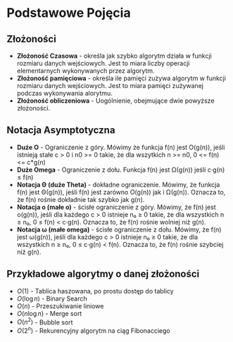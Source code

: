 
# Podstawowe Pojęcia

## Złożoności
- **Złożoność Czasowa** - określa jak szybko algorytm działa w funkcji rozmiaru danych wejściowych. Jest to miara liczby operacji elementarnych wykonywanych przez algorytm.
- **Złożoność pamięciowa** - określa ile pamięci zużywa algorytm w funkcji rozmiaru danych wejściowych. Jest to miara pamięci zużywanej podczas wykonywania alorytmu.
- **Złożoność obliczeniowa** - Uogólnienie, obejmujące dwie powyższe złożoności.

## Notacja Asymptotyczna 

- **Duże O** - Ograniczenie z góry. Mówimy że funkcja f(n) jest O(g(n)), jeśli istnieją stałe c > 0 i n0 >= 0 takie, że dla wszytkich n >= n0, 0 <= f(n) <= c*g(n)
- **Duże Omega** - Ograniczenie z dołu. Funkcja f(n) jest Ω(g(n)) jeśli c·g(n) ≤ f(n)
- **Notacja Θ (duże Theta)** - dokładne ograniczenie. Mówimy, że funkcja f(n) jest Θ(g(n)), jeśli f(n) jest zarówno O(g(n)) jak i Ω(g(n)). Oznacza to, że f(n) rośnie dokładnie tak szybko jak g(n).
- **Notacja o (małe o)** - ścisłe ograniczenie z góry. Mówimy, że f(n) jest o(g(n)), jeśli dla każdego c > 0 istnieje n₀ ≥ 0 takie, że dla wszystkich n ≥ n₀, 0 ≤ f(n) < c·g(n). Oznacza to, że f(n) rośnie wolniej niż g(n).
- **Notacja ω (małe omega)** - ścisłe ograniczenie z dołu. Mówimy, że f(n) jest ω(g(n)), jeśli dla każdego c > 0 istnieje n₀ ≥ 0 takie, że dla wszystkich n ≥ n₀, 0 ≤ c·g(n) < f(n). Oznacza to, że f(n) rośnie szybciej niż g(n).
## Przykładowe algorytmy o danej złożoności

- $O(1)$ - Tablica haszowana, po prostu dostęp do tablicy
- $O(\log n)$ - Binary Search
- $O(n)$ - Przeszukiwanie liniowe
- $O(n \log n)$ - Merge sort
- $O(n^2)$ - Bubble sort
- $O(2^n)$ - Rekurencyjny algorytm na ciąg Fibonacciego